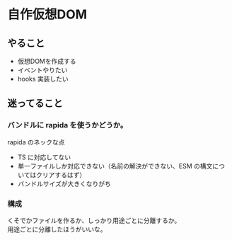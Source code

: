 # 自作仮想DOM

## やること

- 仮想DOMを作成する
- イベントやりたい
- hooks 実装したい

## 迷ってること

### バンドルに rapida を使うかどうか。  

rapida のネックな点
- TS に対応してない
- 単一ファイルしか対応できない（名前の解決ができない、ESM の構文についてはクリアするはず）
- バンドルサイズが大きくなりがち

### 構成

くそでかファイルを作るか、しっかり用途ごとに分離するか。  
用途ごとに分離したほうがいいな。

